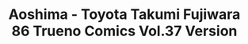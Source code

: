 ---
layout: product
title: "Aoshima - Toyota Takumi Fujiwara 86 Trueno Comics Vol.37 Version"
price: "TBA" 
desc: "N/A"
img_path: "/assets/img/AO04678.webp"
brand: "N/A"
available: false
special_offer: false
new: false
soon: false
cat: "010000"
subcat: "013700"
subsubcat: "0N/A"
sifra: "AO04678"
popular: false
spec: false
---